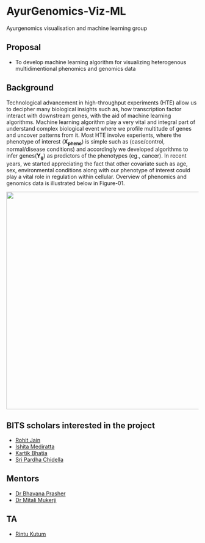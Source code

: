 # AyurGenomics-Viz-ML
Ayurgenomics visualisation and machine learning group


## Proposal

- To develop machine learning algorithm for visualizing heterogenous multidimentional 
phenomics and genomics data

## Background
Technological advancement in high-throughput experiments (HTE) allow us to decipher 
many biological insights such as, how transcription factor interact with downstream 
genes, with the aid of machine learning algorithms. Machine learning algorithm play a very
vital and integral part of understand complex biological event where we profile
multitude of genes and uncover patterns from it. Most HTE involve experients, where
the phenotype of interest (<strong>X<sub>pheno</sub></strong>) is simple such as (case/control, normal/disease conditions)
and accordingly we developed algorithms to infer genes(<strong>Y<sub>g</sub></strong>) as predictors of the phenotypes (eg., cancer).
In recent years, we started appreciating the fact that other covariate such as
age, sex, environmental conditions along with our phenotype of interest could
play a vital role in regulation within cellular. Overview of phenomics and genomics data is illustrated below in Figure-01.


<img src="https://github.com/rintukutum/AyurGenomics-Viz-ML/blob/master/images/overview.png" width="712" height="570">
 

## BITS scholars interested in the project
- [Rohit Jain](https://github.com/Rohit2706)
- [Ishita Mediratta](https://github.com/ishitamed19)
- [Kartik Bhatia](https://github.com/bhatiakartik10)
- [Sri Pardha Chidella](https://github.com/Sri-Pardha)

## Mentors
- [Dr Bhavana Prasher](https://www.igib.res.in/?q=bhavnaprasher)
- [Dr Mitali Mukerji](https://www.igib.res.in/?q=mitalimukerji)

## TA
- [Rintu Kutum](https://github.com/rintukutum)

